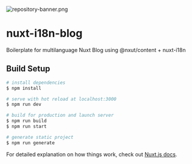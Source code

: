 ![repository-banner.png](https://res.cloudinary.com/alvarosaburido/image/upload/v1564929632/as-readme-banner_tqdgrx.png)

# nuxt-i18n-blog

Boilerplate for multilanguage Nuxt Blog using @nxut/content + nuxt-i18n

## Build Setup

```bash
# install dependencies
$ npm install

# serve with hot reload at localhost:3000
$ npm run dev

# build for production and launch server
$ npm run build
$ npm run start

# generate static project
$ npm run generate
```

For detailed explanation on how things work, check out [Nuxt.js docs](https://nuxtjs.org).
